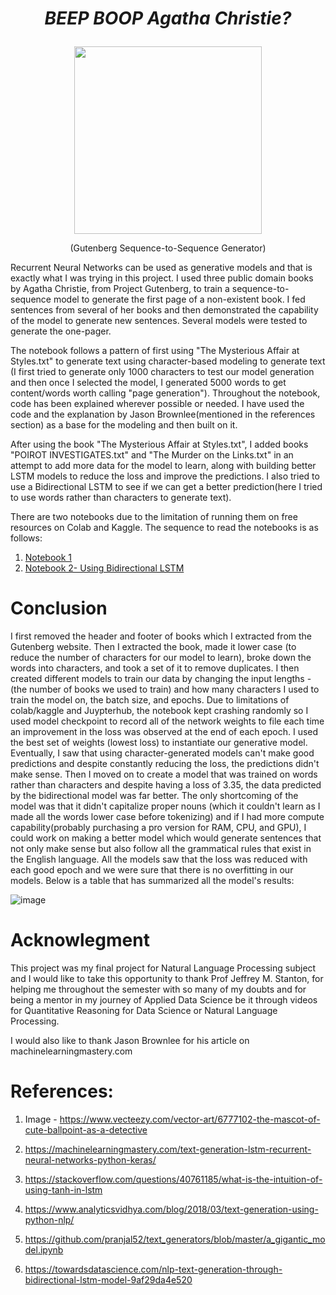 # <p align="center">***BEEP BOOP Agatha Christie?***</p>

<p align="center">
  <img width="300" height="300" src="https://static.vecteezy.com/system/resources/thumbnails/006/777/102/small_2x/the-mascot-of-cute-ballpoint-as-a-detective-vector.jpg">
</p>

<p align="center">(Gutenberg Sequence-to-Sequence Generator)</p>

Recurrent Neural Networks can be used as generative models and that is exactly what I was trying in this project. I used three public domain books by Agatha Christie, from Project Gutenberg, to train a sequence-to-sequence model to generate the first page of a non-existent book. I fed sentences from several of her books and then demonstrated the capability of the model to generate new sentences. Several models were tested to generate the one-pager.

The notebook follows a pattern of first using "The Mysterious Affair at Styles.txt" to generate text using character-based modeling to generate text (I first tried to generate only 1000 characters to test our model generation and then once I selected the model, I generated 5000 words to get content/words worth calling "page generation"). Throughout the notebook, code has been explained wherever possible or needed. I have used the code and the explanation by Jason Brownlee(mentioned in the references section) as a base for the modeling and then built on it.

After using the book "The Mysterious Affair at Styles.txt", I added books "POIROT INVESTIGATES.txt" and "The Murder on the Links.txt" in an attempt to add more data for the model to learn, along with building better LSTM models to reduce the loss and improve the predictions. I also tried to use a Bidirectional LSTM to see if we can get a better prediction(here I tried to use words rather than characters to generate text).

There are two notebooks due to the limitation of running them on free resources on Colab and Kaggle. The sequence to read the notebooks is as follows:
1) [Notebook 1](https://github.com/trishh088/BEEP-BOOP-Agatha-Christie/blob/2d835484e567a20689e37d9e2335efa9eb61139b/Sequence%20generation%20notebook_1.ipynb)
2) [Notebook 2- Using Bidirectional LSTM](https://github.com/trishh088/BEEP-BOOP-Agatha-Christie/blob/2d835484e567a20689e37d9e2335efa9eb61139b/Sequence%20generation%20notebook_2_(Bidirectional_LSTM).ipynb)

# Conclusion
I first removed the header and footer of books which I extracted from the Gutenberg website. Then I extracted the book, made it lower case (to reduce the number of characters for our model to learn), broke down the words into characters, and took a set of it to remove duplicates. I then created different models to train our data by changing the input lengths - (the number of books we used to train) and how many characters I used to train the model on, the batch size, and epochs. Due to limitations of colab/kaggle and Juypterhub, the notebook kept crashing randomly so I used model checkpoint to record all of the network weights to file each time an improvement in the loss was observed at the end of each epoch. I used the best set of weights (lowest loss) to instantiate our generative model. Eventually, I saw that using character-generated models can't make good predictions and despite constantly reducing the loss, the predictions didn't make sense. Then I moved on to create a model that was trained on words rather than characters and despite having a loss of 3.35, the data predicted by the bidirectional model was far better. The only shortcoming of the model was that it didn't capitalize proper nouns (which it couldn't learn as I made all the words lower case before tokenizing) and if I had more compute capability(probably purchasing a pro version for RAM, CPU, and GPU), I could work on making a better model which would generate sentences that not only make sense but also follow all the grammatical rules that exist in the English language. All the models saw that the loss was reduced with each good epoch and we were sure that there is no overfitting in our models.
Below is a table that has summarized all the model's results:

![image](https://user-images.githubusercontent.com/30213777/172081838-b8678559-c60c-48f6-86c0-9b4807a8948a.png)


# Acknowlegment 
This project was my final project for Natural Language Processing subject and I would like to take this opportunity to thank Prof Jeffrey M. Stanton, for helping me throughout the semester with so many of my doubts and for being a mentor in my journey of Applied Data Science be it through videos for Quantitative Reasoning for Data Science or Natural Language Processing.

I would also like to thank Jason Brownlee for his article on machinelearningmastery.com

# References:

1) Image - https://www.vecteezy.com/vector-art/6777102-the-mascot-of-cute-ballpoint-as-a-detective

2) https://machinelearningmastery.com/text-generation-lstm-recurrent-neural-networks-python-keras/

3) https://stackoverflow.com/questions/40761185/what-is-the-intuition-of-using-tanh-in-lstm

4) https://www.analyticsvidhya.com/blog/2018/03/text-generation-using-python-nlp/

5) https://github.com/pranjal52/text_generators/blob/master/a_gigantic_model.ipynb

6) https://towardsdatascience.com/nlp-text-generation-through-bidirectional-lstm-model-9af29da4e520
